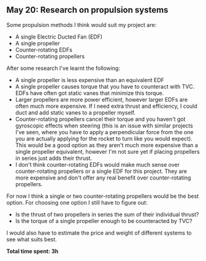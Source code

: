 ## May 20: Research on propulsion systems
Some propulsion methods I think would suit my project are:
- A single Electric Ducted Fan (EDF)
- A single propeller
- Counter-rotating EDFs
- Counter-rotating propellers

After some research I've learnt the following:
- A single propeller is less expensive than an equivalent EDF
- A single propeller causes torque that you have to counteract with TVC. EDFs have often got static vanes that minimize this torque.
- Larger propellers are more power efficient, however larger EDFs are often much more expensive. If I need extra thrust and efficiency, I could duct and add static vanes to a propeller myself.
- Counter-rotating propellers cancel their torque and you haven't got gyroscopic effects when steering (this is an issue with similar projects I've seen, where you have to apply a perpendicular force from the one you are actually applying for the rocket to turn like you would expect). This would be a good option as they aren't much more expensive than a single propeller equivalent, however I'm not sure yet if placing propellers in series just adds their thrust.
- I don't think counter-rotating EDFs would make much sense over counter-rotating propellers or a single EDF for this project. They are more expensive and don't offer any real benefit over counter-rotating propellers.

For now I think a single or two counter-rotating propellers would be the best option. For choosing one option I still have to figure out:
- Is the thrust of two propellers in series the sum of their individual thrust?
- Is the torque of a single propeller enough to be counteracted by TVC?

I would also have to estimate the price and weight of different systems to see what suits best.

**Total time spent: 3h**